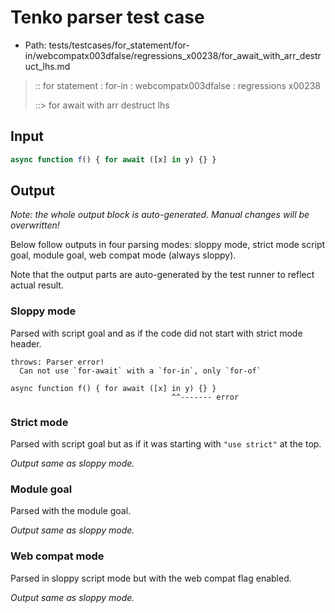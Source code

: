 # Tenko parser test case

- Path: tests/testcases/for_statement/for-in/webcompatx003dfalse/regressions_x00238/for_await_with_arr_destruct_lhs.md

> :: for statement : for-in : webcompatx003dfalse : regressions x00238
>
> ::> for await with arr destruct lhs

## Input

`````js
async function f() { for await ([x] in y) {} }
`````

## Output

_Note: the whole output block is auto-generated. Manual changes will be overwritten!_

Below follow outputs in four parsing modes: sloppy mode, strict mode script goal, module goal, web compat mode (always sloppy).

Note that the output parts are auto-generated by the test runner to reflect actual result.

### Sloppy mode

Parsed with script goal and as if the code did not start with strict mode header.

`````
throws: Parser error!
  Can not use `for-await` with a `for-in`, only `for-of`

async function f() { for await ([x] in y) {} }
                                    ^^------- error
`````

### Strict mode

Parsed with script goal but as if it was starting with `"use strict"` at the top.

_Output same as sloppy mode._

### Module goal

Parsed with the module goal.

_Output same as sloppy mode._

### Web compat mode

Parsed in sloppy script mode but with the web compat flag enabled.

_Output same as sloppy mode._
